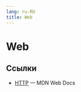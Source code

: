```yaml
---
lang: ru-RU 
title: Web
---
```

# Web

## Ссылки
- [HTTP](https://developer.mozilla.org/en-US/docs/Web/HTTP) — MDN Web Docs
